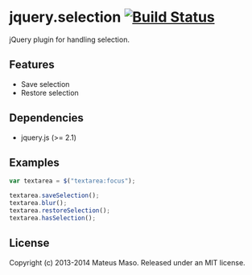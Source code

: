 jquery.selection [![Build Status](https://travis-ci.org/mateusmaso/jquery.selection.svg?branch=master)](https://travis-ci.org/mateusmaso/jquery.selection)
================

jQuery plugin for handling selection.

## Features

* Save selection
* Restore selection

## Dependencies

* jquery.js (>= 2.1)

## Examples

```javascript
var textarea = $("textarea:focus");

textarea.saveSelection();
textarea.blur();
textarea.restoreSelection();
textarea.hasSelection();
```

## License

Copyright (c) 2013-2014 Mateus Maso. Released under an MIT license.
